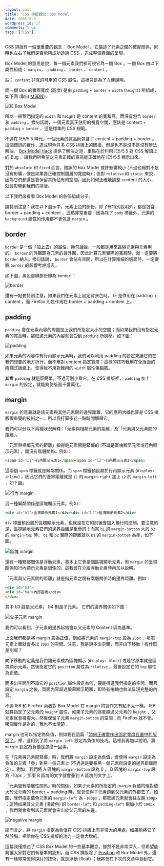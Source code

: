 ```yaml
---
layout: post
title: 'CSS 排版觀念：Box Model'
date: 2005-5-9
wordpress_id: 17
comments: true
tags: ["CSS"]
---
```


CSS 排版有一個很重要的觀念： Box Model 。它描述了元素之間的彼鄰關係，同時也左右了我們是否能夠成功透過 CSS ，完成整個頁面的呈現。

<!--more-->

Box Model 的意思是說，每一個元素我們都可視它為一個 Box 。一個 Box 由以下屬性組成： `margin` 、 `padding` 、 `border` 、 `content` 。

註： `content` 非真的可用的 CSS 屬性，這裡只是為了方便說明。

而一個 Box 的實際寬度 (高度) 是由 `padding` + `border` + `width` (`height`) 所組成，如下圖 (取自 [MSDN](http://msdn.microsoft.com/library/default.asp?url=/library/en-us/dnie60/html/cssenhancements.asp))：

![IE Box Model](/resources/css_boxmodel/boxdim.gif)

所以一般我們指定的 `width` 和 `height` 是 content 的寬和高，而沒有包含 `border` 和 `padding` 。換句話說，一個元素真正佔用的視覺空間，應該是 content + `padding` + `border` ，這是標準的 CSS 規範。

 不過在 IE5/5.5 時代，一個元素的寬高則包含了 content + padding + border 。這個錯誤的實作，造成現今許多 CSS 排版上的困擾，但是也不是沒不是沒有辦法解決。 [Box Model Hack](http://tantek.com/CSS/Examples/boxmodelhack.html) 提供了解決之道，重點在於利用 IE5/5.5 對 CSS 解讀上的 Bug ，讓我們所希望之元素正確的寬高能正確地在 IE5/5.5 顯示出來。

對於 `absolute` 和 `fixed` 而言，錯誤的 Box Model 或許影響較小 (不過也絕對不是沒有影響，像是如果要正確控制圖層的寬度時)；但對 `relative` 和 `static` 來說，因為它們都還是會保留其所佔有的空間。因此如何正確地調整 content 的大小，就會影響到我們的排版。

以下我們來看看 Box Model 的各個組成分子。

請特別注意：我在以下圖示中，元素上色的部份，除了有特別說明外，都是包含 border + padding + content ，這點非常重要！因為除了 `body` 標籤外，元素的 `background` 屬性的作用都不會包含 `margin` 。

## border

`border` 是一個「加上去」的屬性，換句話說，一般都是用來區隔元素與元素用的。 `border` 的外圍即為元素的最外圍，因此計算元素實際的寬高時，就一定要將 `border` 納入。換句話說， `border` 會佔有空間，所以在計算精細的版面時，一定要將 `border` 的影響考慮進去。

如下圖，黑色虛線部份即為 `border` ：

![border](/resources/css_boxmodel/border1.png)

還有一點要特別注意，如果我們在元素上設定背景色時， IE 是作用在 padding + content ，而 Firefox 則是作用在 border + padding + content 上。

## padding

`padding` 會在元素內容的周圍加上我們所指定大小的空間；而如果我們沒有指定元素的寬高時，那麼該元素的內容就會受到 `padding` 所擠壓。如下圖：

![padding](/resources/css_boxmodel/padding1.png)

如果元素的內容中有行內顯示元素時，我們可以利用 padding 的設定來讓它們在我們想要的地方折行，而不用對 content 指定寬度；這樣的技巧我用在全版面的兩欄式版面上，使得我不用對難用的 `width` 屬性傷腦筋。

其實 `padding` 就這麼簡單，不過可別小看它，在 CSS 排版裡， `padding` 加上 `margin` 的設定，就能夠使版面千變萬化。

## margin

`margin` 的意義就是該元素與其他元素間的邊界距離，它的應用大概也算是 CSS 排版很重要的技術之一。所以我打算多花一點時間解釋它。

我們可以分以下兩種狀況解釋：「元素與相鄰元素的距離」及「元素與父元素間的距離」。

「元素與相鄰元素的距離」指得是元素間是緊鄰的 (不論是區塊顯示元素或行內顯示元素) ，而沒有階層關係。例如：

```html
<span id="i1">行內顯示元素1</span><span id="i2">行內顯示元素2</span>
```

這兩個 `span` 標籤就是緊鄰關係。而 `span` 標籤預設屬於行內顯示元素 (`display: inline`) ，因此它們的邊界距離就是 `i1` 的 `margin-right` 加上 `i2` 的 `margin-left` ，如下圖。

![行內 margin](/resources/css_boxmodel/margin1.png)

另一種緊鄰關係是區塊顯示元素，例如：

```html
<div id="b1">區塊顯示元素1</div><div id="b2">區塊顯示元素2</div>
```

`div` 標籤預設屬於區塊顯示元素，也就是在它的前後會加入換行的控制。要注意的是，區塊顯示元素它們的邊界距離是重疊的！而當 `b1` 的 `margin-bottom` 大於 `b2` 的 `margin-top` 時， `b1` 和 `b2` 實際的距離就以 `b1` 的 `margin-bottom` 為準，如下圖。

![區塊 margin](/resources/css_boxmodel/margin2.png)

還有一種緊鄰關係是浮動元素，基本上它會是個區塊顯示元素，但 `margin` 的呈現關係和行內顯示元素是很像的，這我會在介紹浮動元素時再加以說明。

「元素與父元素間的距離」就是指元素之間有階層關係時的邊界距離。例如：

```html
<div id="b3">
<div id="b4">內部區塊</div>
</div>
```

其中 b3 就是父元素， b4 則是子元素。 它們的邊界關係如下圖：

![父子元素 margin](/resources/css_boxmodel/margin3.png)

我們可以看到，子元素的邊界起始會以父元素的 Content 區為基準。

上面我們都是將 margin 設為正值，例如將元素的 `margin-top` 設為 `20px` ，那麼元素上面就會多出 `20px` 的空間。注意，我是說多出空間，而非向下移動！有什麼差別呢？

向下移動的定義是我們讓元素成為區塊顯示 (`display: block`) 或是它原本就是區塊顯示元素，然後指定它的 `position` 屬性為 `relative` ，最後設定它的 `top` 屬性為正值。

而多出空間則不論它的 `position` 屬性設定為何，硬是擠進我們指定的空間。而且設定 `margin` 之後，頁面內容超過螢幕顯示範圍，即時有捲軸也無法呈現完整的內容。

不過 IE6 和 FireFox 兩者對 Box Model 在 margin 的實作又有點不太一樣。 IE6 就算指定了父元素的 `height` 屬性，如果子元素的高度超過父元素的 `height` ，父元素就會被撐大，然後保留子元素 `margin-bottom` 的空間；而 FireFox 就不會。哪個實作是對的，我也不太清楚。

margin 也可以指定為負值，例如我在這篇「[如何正確實作出固定寬度且置中的版型？](/blog/archives/9)」裡，運用到了將 `margin-left` 設定為負值的技巧。這裡我再加以說明，將 `margin` 設定為負值是怎麼一回事。

在「元素與元素間緊鄰」時，我們將 `margin` 設定為負值，會使得 `margin` 設定為負值的元素「疊」到另一個元素上 (不過還是要視另一個元素所設定的邊界距離而定) 。例如，我們將 A 區塊的 `margin-bottom` 設為 0 ， B 區塊的 `margin-top` 設為 -10px ，那麼 B 區塊的文字就會疊到 A 區塊的文字上。

「元素間有階層性關係」時的關係，如果子元素的所指定的 margin 負值的絕對值大於父元素的 border + padding 時，就會使得子元素跑到父元素的外部去了。如圖，我們指定藍色元素的 `margin-left` 為 `-100px` ，那麼該元素就會往左跑 `100px` ；這時如果其父元素 (淺黃色) 的 `border-left` 和 `padding-left` 相加小於 `100px` ，我們就會看到該元素就會突出於父元素的左邊。

![negative margin](/resources/css_boxmodel/margin4.png)

總而言之，將 `margin` 指定為負值在 CSS 排版上有非常大的用處，如果能將它了然於胸，相信你在 CSS 排版的功力一定會大增的。

這篇我僅描述了 CSS Box Model 的一些基本觀念，雖然不是非常深入，但希望能夠讓大家對它們有基本的認知。而 CSS 排版除了 [Position](/blog/archives/15) 和 Box Model 外，還有一樣非常值得探討的技術，就是浮動 (float) ；我將會在下次的文章中談到它。

